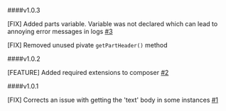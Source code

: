 ####v1.0.3

[FIX] Added parts variable. Variable was not declared which can lead to annoying error messages in logs [#3](https://github.com/message/php-mime-mail-parser/pull/3) 

[FIX] Removed unused pivate `getPartHeader()` method

####v1.0.2

[FEATURE] Added required extensions to composer [#2](https://github.com/message/php-mime-mail-parser/pull/2) 

####v1.0.1

[FIX] Corrects an issue with getting the 'text' body in some instances [#1](https://github.com/message/php-mime-mail-parser/pull/1) 
